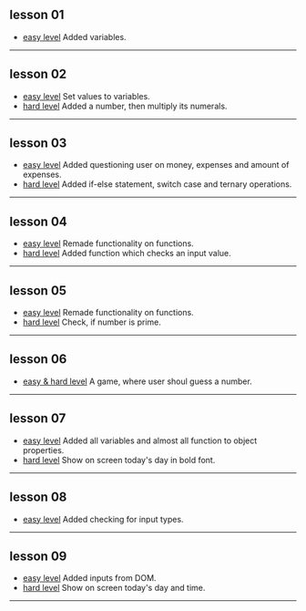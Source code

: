 ## lesson 01
- [easy level](https://github.com/Mullla/js-course/tree/lesson01)
Added variables.
***

## lesson 02
- [easy level](https://github.com/Mullla/js-course/tree/lesson02)
Set values to variables.
- [hard level](https://github.com/Mullla/js-course-hard/tree/lesson02)
Added a number, then multiply its numerals. 
***

## lesson 03
- [easy level](https://github.com/Mullla/js-course/tree/lesson03)
Added questioning user on money, expenses and amount of expenses. 
- [hard level](https://github.com/Mullla/js-course-hard/tree/lesson03)
Added if-else statement, switch case and ternary operations.
***

## lesson 04
- [easy level](https://github.com/Mullla/js-course/tree/lesson04)
Remade functionality on functions. 
- [hard level](https://github.com/Mullla/js-course-hard/tree/lesson04)
Added function which checks an input value.
***

## lesson 05
- [easy level](https://github.com/Mullla/js-course/tree/lesson05)
Remade functionality on functions.
- [hard level](https://github.com/Mullla/js-course-hard/tree/lesson05)
Check, if number is prime.
***

## lesson 06
- [easy & hard level](https://github.com/Mullla/guess-game)
A game, where user shoul guess a number. 
***

## lesson 07
- [easy level](https://github.com/Mullla/js-course/tree/lesson07)
Added all variables and almost all function to object properties.
- [hard level](https://github.com/Mullla/js-course-hard/tree/lesson07)
Show on screen today's day in bold font.
***

## lesson 08
- [easy level](https://github.com/Mullla/js-course/tree/lesson08)
Added checking for input types.
***

## lesson 09
- [easy level](https://github.com/Mullla/js-course/tree/lesson09)
Added inputs from DOM.
- [hard level](https://github.com/Mullla/js-course-hard/tree/lesson09)
Show on screen today's day and time.
***



